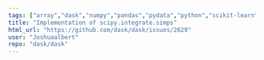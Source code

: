 ```yaml
---
tags: ["array","dask","numpy","pandas","pydata","python","scikit-learn","scipy"]
title: "Implementation of scipy.integrate.simps"
html_url: "https://github.com/dask/dask/issues/2629"
user: "Joshuaalbert"
repo: "dask/dask"
---
```


